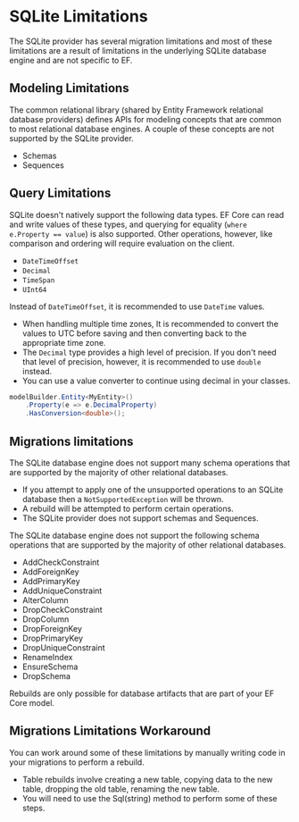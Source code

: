 ﻿---
PermaID: 1000011
Name: SQLite Limitations
---

# SQLite Limitations

The SQLite provider has several migration limitations and most of these limitations are a result of limitations in the underlying SQLite database engine and are not specific to EF.

## Modeling Limitations

The common relational library (shared by Entity Framework relational database providers) defines APIs for modeling concepts that are common to most relational database engines. A couple of these concepts are not supported by the SQLite provider.

 - Schemas
 - Sequences

## Query Limitations

SQLite doesn't natively support the following data types. EF Core can read and write values of these types, and querying for equality (`where e.Property == value`) is also supported. Other operations, however, like comparison and ordering will require evaluation on the client.

 - `DateTimeOffset`
 - `Decimal`
 - `TimeSpan`
 - `UInt64`

Instead of `DateTimeOffset`, it is recommended to use `DateTime` values. 

 - When handling multiple time zones, It is recommended to convert the values to UTC before saving and then converting back to the appropriate time zone.
 - The `Decimal` type provides a high level of precision. If you don't need that level of precision, however, it is recommended to use `double` instead. 
 - You can use a value converter to continue using decimal in your classes.

```csharp
modelBuilder.Entity<MyEntity>()
    .Property(e => e.DecimalProperty)
    .HasConversion<double>();
```

## Migrations limitations

The SQLite database engine does not support many schema operations that are supported by the majority of other relational databases. 

 - If you attempt to apply one of the unsupported operations to an SQLite database then a `NotSupportedException` will be thrown.
 - A rebuild will be attempted to perform certain operations.
 - The SQLite provider does not support schemas and Sequences.

The SQLite database engine does not support the following schema operations that are supported by the majority of other relational databases.

 - AddCheckConstraint
 - AddForeignKey
 - AddPrimaryKey
 - AddUniqueConstraint
 - AlterColumn
 - DropCheckConstraint
 - DropColumn
 - DropForeignKey
 - DropPrimaryKey
 - DropUniqueConstraint
 - RenameIndex
 - EnsureSchema
 - DropSchema

Rebuilds are only possible for database artifacts that are part of your EF Core model.

## Migrations Limitations Workaround

You can work around some of these limitations by manually writing code in your migrations to perform a rebuild. 

 - Table rebuilds involve creating a new table, copying data to the new table, dropping the old table, renaming the new table. 
 - You will need to use the Sql(string) method to perform some of these steps.

